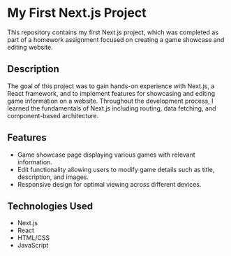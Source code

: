 # My First Next.js Project

This repository contains my first Next.js project, which was completed as part of a homework assignment focused on creating a game showcase and editing website.

## Description

The goal of this project was to gain hands-on experience with Next.js, a React framework, and to implement features for showcasing and editing game information on a website. Throughout the development process, I learned the fundamentals of Next.js including routing, data fetching, and component-based architecture.

## Features

- Game showcase page displaying various games with relevant information.
- Edit functionality allowing users to modify game details such as title, description, and images.
- Responsive design for optimal viewing across different devices.

## Technologies Used

- Next.js
- React
- HTML/CSS
- JavaScript
